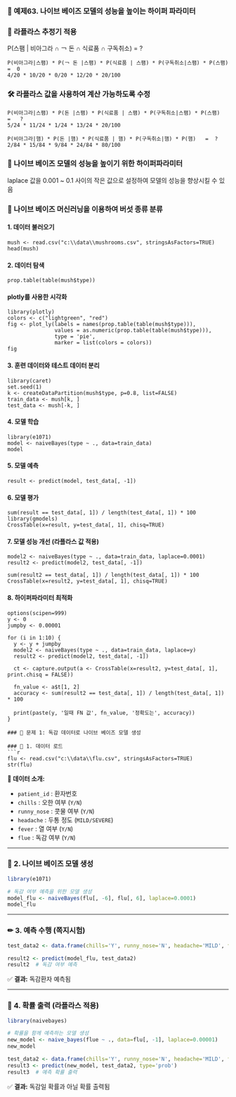 
### 🎯 예제63. 나이브 베이즈 모델의 성능을 높이는 하이퍼 파라미터

### 📌 라플라스 추정기 적용
P(스팸 |  비아그라  ∩ ￢ 돈   ∩  식료품 ∩  구독취소) = ?

```{r}
P(비아그라|스팸) * P(￢ 돈 |스팸) * P(식료품 | 스팸) * P(구독취소|스팸) * P(스팸)   =  0  
4/20 * 10/20 * 0/20 * 12/20 * 20/100
```

### 🛠 라플라스 값을 사용하여 계산 가능하도록 수정
```{r}
P(비아그라|스팸) * P(돈 |스팸) * P(식료품 | 스팸) * P(구독취소|스팸) * P(스팸)   =   ? 
5/24 * 11/24 * 1/24 * 13/24 * 20/100

P(비아그라|햄) * P(돈 |햄) * P(식료품 | 햄) * P(구독취소|햄) * P(햄)   =  ?
2/84 * 15/84 * 9/84 * 24/84 * 80/100
```

### 📌 나이브 베이즈 모델의 성능을 높이기 위한 하이퍼파라미터
laplace 값을 0.001 ~ 0.1 사이의 작은 값으로 설정하여 모델의 성능을 향상시킬 수 있음

### 🎯 나이브 베이즈 머신러닝을 이용하여 버섯 종류 분류

#### 1. 데이터 불러오기
```{r}
mush <- read.csv("c:\\data\\mushrooms.csv", stringsAsFactors=TRUE)
head(mush)
```

#### 2. 데이터 탐색
```{r}
prop.table(table(mush$type))
```

#### plotly를 사용한 시각화
```{r}
library(plotly)
colors <- c("lightgreen", "red")
fig <- plot_ly(labels = names(prop.table(table(mush$type))), 
               values = as.numeric(prop.table(table(mush$type))), 
               type = 'pie', 
               marker = list(colors = colors))
fig
```

#### 3. 훈련 데이터와 테스트 데이터 분리
```{r}
library(caret)
set.seed(1)
k <- createDataPartition(mush$type, p=0.8, list=FALSE)
train_data <- mush[k, ]
test_data <- mush[-k, ]
```

#### 4. 모델 학습
```{r}
library(e1071)
model <- naiveBayes(type ~ ., data=train_data)
model
```

#### 5. 모델 예측
```{r}
result <- predict(model, test_data[, -1])
```

#### 6. 모델 평가
```{r}
sum(result == test_data[, 1]) / length(test_data[, 1]) * 100
library(gmodels)
CrossTable(x=result, y=test_data[, 1], chisq=TRUE)
```

#### 7. 모델 성능 개선 (라플라스 값 적용)
```{r}
model2 <- naiveBayes(type ~ ., data=train_data, laplace=0.0001)
result2 <- predict(model2, test_data[, -1])

sum(result2 == test_data[, 1]) / length(test_data[, 1]) * 100
CrossTable(x=result2, y=test_data[, 1], chisq=TRUE)
```

#### 8. 하이퍼파라미터 최적화
```{r}
options(scipen=999)
y <- 0
jumpby <- 0.00001

for (i in 1:10) {
  y <- y + jumpby
  model2 <- naiveBayes(type ~ ., data=train_data, laplace=y) 
  result2 <- predict(model2, test_data[, -1])
  
  ct <- capture.output(a <- CrossTable(x=result2, y=test_data[, 1], print.chisq = FALSE))
  
  fn_value <- a$t[1, 2]
  accuracy <- sum(result2 == test_data[, 1]) / length(test_data[, 1]) * 100
  
  print(paste(y, '일때 FN 값', fn_value, '정확도는', accuracy))
}

### 🎯 문제 1: 독감 데이터로 나이브 베이즈 모델 생성

### 📌 1. 데이터 로드
```r
flu <- read.csv("c:\\data\\flu.csv", stringsAsFactors=TRUE)
str(flu)
```

**📌 데이터 소개:**
- `patient_id` : 환자번호
- `chills` : 오한 여부 (`Y/N`)
- `runny_nose` : 콧물 여부 (`Y/N`)
- `headache` : 두통 정도 (`MILD/SEVERE`)
- `fever` : 열 여부 (`Y/N`)
- `flue` : 독감 여부 (`Y/N`)

---

### 📌 2. 나이브 베이즈 모델 생성
```r
library(e1071)

# 독감 여부 예측을 위한 모델 생성
model_flu <- naiveBayes(flu[, -6], flu[, 6], laplace=0.0001)
model_flu
```

---

### ✏ 3. 예측 수행 (쪽지시험)
```r
test_data2 <- data.frame(chills='Y', runny_nose='N', headache='MILD', fever='Y')

result2 <- predict(model_flu, test_data2)
result2  # 독감 여부 예측
```
✅ **결과:** 독감환자 예측됨

---

### 📌 4. 확률 출력 (라플라스 적용)
```r
library(naivebayes)

# 확률을 함께 예측하는 모델 생성
new_model <- naive_bayes(flue ~ ., data=flu[, -1], laplace=0.00001)
new_model

test_data2 <- data.frame(chills='Y', runny_nose='N', headache='MILD', fever='Y')
result3 <- predict(new_model, test_data2, type='prob')
result3  # 예측 확률 출력
```

✅ **결과:** 독감일 확률과 아닐 확률 출력됨

